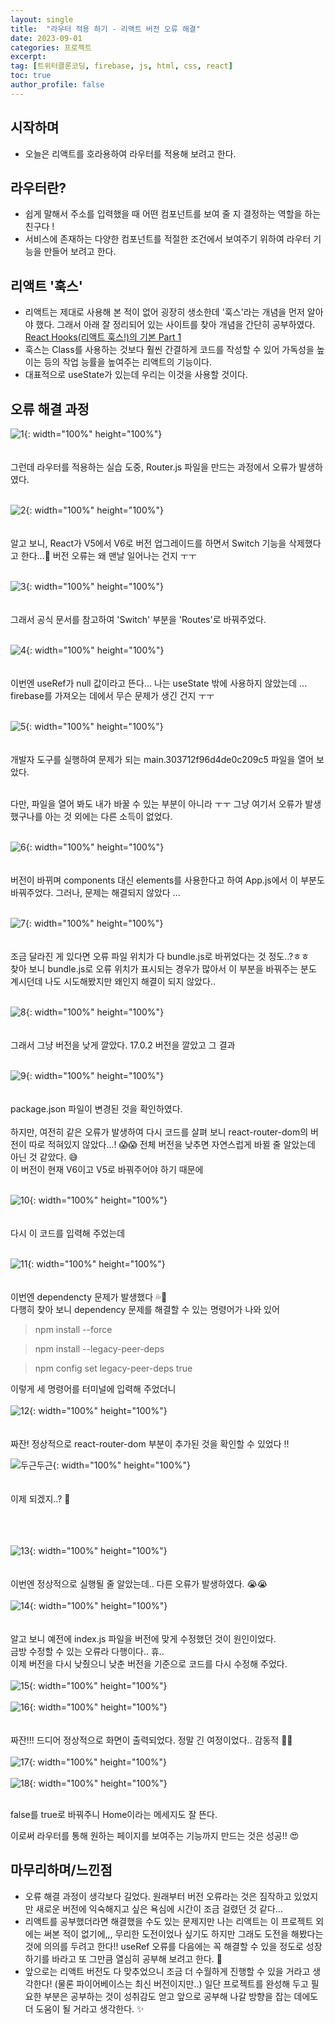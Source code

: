 ```yaml
---
layout: single
title:  "라우터 적용 하기 - 리액트 버전 오류 해결"
date: 2023-09-01
categories: 프로젝트
excerpt:
tag: [트위터클론코딩, firebase, js, html, css, react]
toc: true
author_profile: false
---
```

## 시작하며
- 오늘은 리액트를 호라용하여 라우터를 적용해 보려고 한다.

## 라우터란?
- 쉽게 말해서 주소를 입력했을 때 어떤 컴포넌트를 보여 줄 지 결정하는 역할을 하는 친구다 !
- 서비스에 존재하는 다양한 컴포넌트를 적절한 조건에서 보여주기 위하여 라우터 기능을 만들어 보려고 한다.

## 리액트 '훅스'
- 리액트는 제대로 사용해 본 적이 없어 굉장히 생소한데 '훅스'라는 개념을 먼저 알아야 했다. 그래서 아래 잘 정리되어 있는 사이트를 찾아 개념을 간단히 공부하였다. <br>
<a href="https://velog.io/@jeonghoheo/React-Hooks%EB%A6%AC%EC%95%A1%ED%8A%B8-%ED%9B%85%EC%8A%A4%EC%9D%98-%EA%B8%B0%EB%B3%B8-Part-1">React Hooks(리액트 훅스!)의 기본 Part 1</a>
- 훅스는 Class를 사용하는 것보다 훨씬 간결하게 코드를 작성할 수 있어 가독성을 높이는 등의 작업 능률을 높여주는 리액트의 기능이다.
- 대표적으로 useState가 있는데 우리는 이것을 사용할 것이다.
  
## 오류 해결 과정
![1](/images/projects/TwitterCloning/3/1.png){: width="100%" height="100%"} <br><br><br>
그런데 라우터를 적용하는 실습 도중, Router.js 파일을 만드는 과정에서 오류가 발생하였다.<br>
<br>

![2](/images/projects/TwitterCloning/3/2.png){: width="100%" height="100%"} <br><br><br>
알고 보니, React가 V5에서 V6로 버전 업그레이드를 하면서 Switch 기능을 삭제했다고 한다...🥹 버전 오류는 왜 맨날 일어나는 건지 ㅜㅜ<br>
<br>

![3](/images/projects/TwitterCloning/3/3.png){: width="100%" height="100%"} <br><br><br>
그래서 공식 문서를 참고하여 'Switch' 부분을 'Routes'로 바꿔주었다.<br>
<br>

![4](/images/projects/TwitterCloning/3/4.png){: width="100%" height="100%"} <br><br><br>
이번엔 useRef가 null 값이라고 뜬다...
나는 useState 밖에 사용하지 않았는데 ... firebase를 가져오는 데에서 무슨 문제가 생긴 건지 ㅜㅜ<br>
<br>

![5](/images/projects/TwitterCloning/3/5.png){: width="100%" height="100%"} <br><br><br>
개발자 도구를 실행하여 문제가 되는 main.303712f96d4de0c209c5 파일을 열어 보았다.<br><br>

다만, 파일을 열어 봐도 내가 바꿀 수 있는 부분이 아니라 ㅜㅜ 그냥 여기서 오류가 발생했구나를 아는 것 외에는 다른 소득이 없었다.<br>
<br>

![6](/images/projects/TwitterCloning/3/6.png){: width="100%" height="100%"} <br><br><br>
버전이 바뀌며 components 대신 elements를 사용한다고 하여 App.js에서 이 부분도 바꿔주었다. 그러나, 문제는 해결되지 않았다 ...<br>
<br>

![7](/images/projects/TwitterCloning/3/7.png){: width="100%" height="100%"} <br><br><br>
조금 달라진 게 있다면 오류 파일 위치가 다 bundle.js로 바뀌었다는 것 정도..?ㅎㅎ <br>
찾아 보니 bundle.js로 오류 위치가 표시되는 경우가 많아서 이 부분을 바꿔주는 분도 계시던데 나도 시도해봤지만 왜인지 해결이 되지 않았다..<br>
<br>

![8](/images/projects/TwitterCloning/3/8.png){: width="100%" height="100%"} <br><br><br>
그래서 그냥 버전을 낮게 깔았다. 17.0.2 버전을 깔았고 그 결과<br>
<br>

![9](/images/projects/TwitterCloning/3/9.png){: width="100%" height="100%"} <br><br><br>
package.json 파일이 변경된 것을 확인하였다.<br>
<br>
하지만, 여전히 같은 오류가 발생하여 다시 코드를 살펴 보니 react-router-dom의 버전이 따로 적혀있지 않았다...! 😱😱 전체 버전을 낮추면 자연스럽게 바뀔 줄 알았는데 아닌 것 같았다. 😅<br>
이 버전이 현재 V6이고 V5로 바꿔주어야 하기 때문에<br>
<br>

![10](/images/projects/TwitterCloning/3/10.png){: width="100%" height="100%"} <br><br><br>
다시 이 코드를 입력해 주었는데<br>
<br>

![11](/images/projects/TwitterCloning/3/11.png){: width="100%" height="100%"} <br><br><br>
이번엔 dependencty 문제가 발생했다 💦🤯<br>
다행히 찾아 보니 dependency 문제를 해결할 수 있는 명령어가 나와 있어

> npm install --force
> 

> npm install --legacy-peer-deps
> 

> npm config set legacy-peer-deps true
>

이렇게 세 명령어를 터미널에 입력해 주었더니<br>
<br>
![12](/images/projects/TwitterCloning/3/12.png){: width="100%" height="100%"} <br><br><br>
짜잔! 정상적으로 react-router-dom 부분이 추가된 것을 확인할 수 있었다 !!

![두근두근](/images/짤/두근두근.png){: width="100%" height="100%"} <br><br><br>
이제 되겠지..? 🥹 <br><br><br><br>

![13](/images/짤/13.png){: width="100%" height="100%"} <br><br><br>
이번엔 정상적으로 실행될 줄 알았는데.. 다른 오류가 발생하였다. 😭😭<br>
<br>
![14](/images/projects/TwitterCloning/3/14.png){: width="100%" height="100%"} <br><br><br>
알고 보니 예전에 index.js 파일을 버전에 맞게 수정했던 것이 원인이었다. <br> 
금방 수정할 수 있는 오류라 다행이다.. 휴..<br>
이제 버전을 다시 낮췄으니 낮춘 버전을 기준으로 코드를 다시 수정해 주었다.<br>
<br>
![15](/images/projects/TwitterCloning/3/15.png){: width="100%" height="100%"} <br>
<br>
![16](/images/projects/TwitterCloning/3/16.png){: width="100%" height="100%"} <br><br><br>
짜잔!!!
드디어 정상적으로 화면이 출력되었다. 정말 긴 여정이었다.. 감동적 🥹💦<br>
<br>
![17](/images/projects/TwitterCloning/3/17.png){: width="100%" height="100%"} <br>
<br>
![18](/images/projects/TwitterCloning/3/18.png){: width="100%" height="100%"} <br>
<br>

false를 true로 바꿔주니 Home이라는 메세지도 잘 뜬다.<br>

이로써 라우터를 통해 원하는 페이지를 보여주는 기능까지 만드는 것은 성공!! 😍


## 마무리하며/느낀점
- 오류 해결 과정이 생각보다 길었다. 원래부터 버전 오류라는 것은 짐작하고 있었지만 새로운 버전에 익숙해지고 싶은 욕심에 시간이 조금 걸렸던 것 같다...
- 리액트를 공부했더라면 해결했을 수도 있는 문제지만 나는 리액트는 이 프로젝트 외에는 써본 적이 없기에,,, 무리한 도전이었나 싶기도 하지만 그래도 도전을 해봤다는 것에 의의를 두려고 한다!! useRef 오류를 다음에는 꼭 해결할 수 있을 정도로 성장하기를 바라고 또 그만큼 열심히 공부해 보려고 한다. 🙏
- 앞으로는 리액트 버전도 다 맞추었으니 조금 더 수월하게 진행할 수 있을 거라고 생각한다! (물론 파이어베이스는 최신 버전이지만..) 일단 프로젝트를 완성해 두고 필요한 부분은 공부하는 것이 성취감도 얻고 앞으로 공부해 나갈 방향을 잡는 데에도 더 도움이 될 거라고 생각한다. ✨
